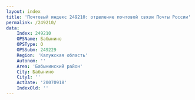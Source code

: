 ```yaml
---
layout: index
title: 'Почтовый индекс 249210: отделение почтовой связи Почты России'
permalink: /249210/
data:
    Index: 249210
    OPSName: Бабынино
    OPSType: О
    OPSSubm: 249229
    Region: 'Калужская область'
    Autonom: ''
    Area: 'Бабынинский район'
    City: Бабынино
    City1: ''
    ActDate: '20070918'
    IndexOld: ''
---
```

